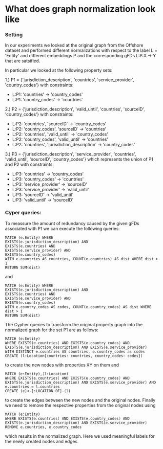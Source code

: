 # What does graph normalization look like

### Setting

In our experiments we looked at the original graph from the Offshore dataset and performed different normalizations with respect to the label L = 'Entity' and different embeddings P and the corresponding gFDs L:P:X -> Y that are satsified.

In particular we looked at the following property sets:

1.) P1 = {'jurisdiction_description', 'countries', 'service_provider', 'country_codes'} with constraints:

- L:P1: 'countries' -> 'country_codes'
- L:P1: 'country_codes' -> 'countries'


2.) P2 = {'jurisdiction_description', 'valid_until', 'countries', 'sourceID', 'country_codes'} with constraints:

- L:P2: 'countries', 'sourceID' -> 'country_codes'
- L:P2: 'country_codes', 'sourceID' -> 'countries'
- L:P2: 'countries', 'valid_until' -> 'country_codes'
- L:P2: 'country_codes', 'valid_until' -> 'countries'
- L:P2: 'countries', 'jurisdiction_description' -> 'country_codes'

3.) P3 = {'jurisdiction_description', 'service_provider', 'countries', 'valid_until', 'sourceID', 'country_codes'} which represents the union of P1 and P2 with constraints:

- L:P3: 'countries' -> 'country_codes'
- L:P3: 'country_codes' -> 'countries'
- L:P3: 'service_provider' -> 'sourceID'
- L:P3: 'service_provider' -> 'valid_until'
- L:P3: 'sourceID' -> 'valid_until'
- L:P3: 'valid_until' -> 'sourceID'


### Cyper queries:

To meassure the amount of redundancy caused by the given gFDs associated with P1 we can execute the following queries:

```
MATCH (e:Entity) WHERE
EXISTS(e.jurisdiction_description) AND
EXISTS(e.countries) AND
EXISTS(e.service_provider) AND
EXISTS(e.country_codes)
WITH e.countries AS countries, COUNT(e.countries) AS dist WHERE dist > 1
RETURN SUM(dist)
```

and

```
MATCH (e:Entity) WHERE
EXISTS(e.jurisdiction_description) AND
EXISTS(e.countries) AND
EXISTS(e.service_provider) AND
EXISTS(e.country_codes)
WITH e.country_codes AS codes, COUNT(e.country_codes) AS dist WHERE dist > 1
RETURN SUM(dist)
```


The Cypher queries to transform the original property graph into the normalized graph for the set P1 are as follows:

```
MATCH (e:Entity)
WHERE EXISTS(e.countries) AND EXISTS(e.country_codes) AND EXISTS(e.jurisdiction_description) AND EXISTS(e.service_provider)
WITH DISTINCT e.countries AS countries, e.country_codes as codes
CREATE (l:Location{countries: countries, country_codes: codes})
```

to create the new nodes with properties XY on them and

```
MATCH (e:Entity),(l:Location)
WHERE EXISTS(e.countries) AND EXISTS(e.country_codes) AND EXISTS(e.jurisdiction_description) AND EXISTS(e.service_provider) AND
e.countries = l.countries
CREATE (e)<-[:LOCATION_OF]-(l)
```

to create the edges between the new nodes and the original nodes. Finally we need to remove the respective properties from the original nodes using

```
MATCH (e:Entity)
WHERE EXISTS(e.countries) AND EXISTS(e.country_codes) AND EXISTS(e.jurisdiction_description) AND EXISTS(e.service_provider)
REMOVE e.countries, e.country_codes
```

which results in the normalized graph. Here we used meaningful labels for the newly created nodes and edges.
